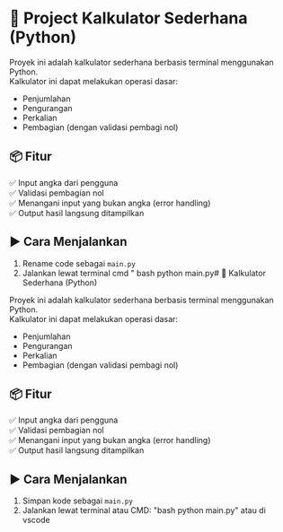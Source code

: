 # 🧮  Project Kalkulator Sederhana (Python)

Proyek ini adalah kalkulator sederhana berbasis terminal menggunakan Python.  
Kalkulator ini dapat melakukan operasi dasar:

- Penjumlahan
- Pengurangan
- Perkalian
- Pembagian (dengan validasi pembagi nol)

## 📦 Fitur
✅ Input angka dari pengguna  
✅ Validasi pembagian nol  
✅ Menangani input yang bukan angka (error handling)  
✅ Output hasil langsung ditampilkan

## ▶️ Cara Menjalankan

1. Rename code sebagai `main.py`
2. Jalankan lewat terminal cmd " bash
python main.py# 🧮 Kalkulator Sederhana (Python)

Proyek ini adalah kalkulator sederhana berbasis terminal menggunakan Python.  
Kalkulator ini dapat melakukan operasi dasar:

- Penjumlahan
- Pengurangan
- Perkalian
- Pembagian (dengan validasi pembagi nol)

## 📦 Fitur
✅ Input angka dari pengguna  
✅ Validasi pembagian nol  
✅ Menangani input yang bukan angka (error handling)  
✅ Output hasil langsung ditampilkan

## ▶️ Cara Menjalankan

1. Simpan kode sebagai `main.py`
2. Jalankan lewat terminal atau CMD: "bash python main.py" atau di vscode
